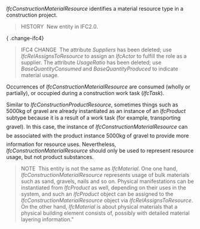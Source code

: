 ﻿_IfcConstructionMaterialResource_ identifies a material resource type in a construction project.

> HISTORY&nbsp; New entity in IFC2.0.

{ .change-ifc4}
> IFC4 CHANGE&nbsp; The attribute _Suppliers_ has been deleted; use _IfcRelAssignsToResource_ to assign an _IfcActor_ to fulfill the role as a supplier. The attribute _UsageRatio_ has been deleted; use _BaseQuantityConsumed_ and _BaseQuantityProduced_ to indicate material usage.

Occurrences of _IfcConstructionMaterialResource_ are consumed (wholly or partially), or occupied during a construction work task (_IfcTask_).

Similar to _IfcConstructionProductResource_, sometimes things such as 5000kg of gravel are already instantiated as an instance of an _IfcProduct_ subtype because it is a result of a work task (for example, &#145;transporting gravel&#146;). In this case, the instance of _IfcConstructionMaterialResource_ can be associated with the product instance &#145;5000kg of gravel&#146; to provide more information for resource uses. Nevertheless, _IfcConstructionMaterialResource_ should only be used to represent resource usage, but not product substances.

> NOTE&nbsp; This entity is not the same as _IfcMaterial_. One one hand, _IfcConstructionMaterialResource_ represents usage of bulk materials such as sand, gravels, nails and so on. Physical manifestations can be instantiated from _IfcProduct_ as well, depending on their uses in the system, and such an _IfcProduct_ object can be assigned to the _IfcConstructionMaterialResource_ object via _IfcRelAssignsToResource_. On the other hand, _IfcMaterial_ is about physical materials that a physical building element consists of, possibly with detailed material layering information."
